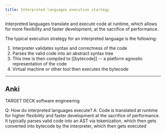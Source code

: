 ```yaml
---
title: Interpreted languages execution startegy
---
```

Interpreted languages translate and execute code at runtime, which allows for more flexibility and faster development, at the sacrifice of performance.

The typical execution strategy for an interpreted language is the following:
1. Interpreter validates syntax and correctness of the code
2. Parses the valid code into an abstract syntax tree
3. This tree is then compiled to [[bytecode]] -- a platform agnostic representation of the code
4. Virtual machine or other tool then executes the bytecode

---
## Anki

TARGET DECK
software engineering

Q: How do interpreted languages execute?
A: Code is translated at runtime for higher flexibility and faster development at the sacrifice of performance. It typically parses valid code into an AST via tokenization, which then gets converted into bytecode by the interpreter, which then gets executed
<!--ID: 1700559519279-->

